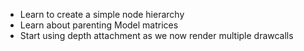 - Learn to create a simple node hierarchy
- Learn about parenting Model matrices
- Start using depth attachment as we now render multiple drawcalls